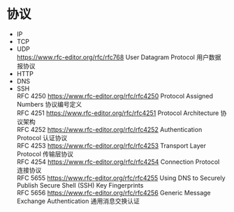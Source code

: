 # 协议

+ IP
+ TCP
+ UDP  
  https://www.rfc-editor.org/rfc/rfc768 User Datagram Protocol 用户数据报协议
+ HTTP
+ DNS
+ SSH  
  RFC 4250 https://www.rfc-editor.org/rfc/rfc4250 Protocol Assigned Numbers               协议编号定义  
  RFC 4251 https://www.rfc-editor.org/rfc/rfc4251 Protocol Architecture                   协议架构  
  RFC 4252 https://www.rfc-editor.org/rfc/rfc4252 Authentication Protocol                 认证协议    
  RFC 4253 https://www.rfc-editor.org/rfc/rfc4253 Transport Layer Protocol                传输层协议    
  RFC 4254 https://www.rfc-editor.org/rfc/rfc4254 Connection Protocol                     连接协议    
  RFC 5655 https://www.rfc-editor.org/rfc/rfc4255 Using DNS to Securely Publish Secure Shell (SSH) Key Fingerprints  
  RFC 5656 https://www.rfc-editor.org/rfc/rfc4256 Generic Message Exchange Authentication 通用消息交换认证  




